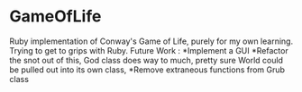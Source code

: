 GameOfLife
==========

Ruby implementation of Conway's Game of Life, purely for my own learning. Trying to get to grips with Ruby.
Future Work : 
*Implement a GUI 
*Refactor the snot out of this, God class does way to much, pretty sure World could be pulled out into its own class,
*Remove extraneous functions from Grub class
